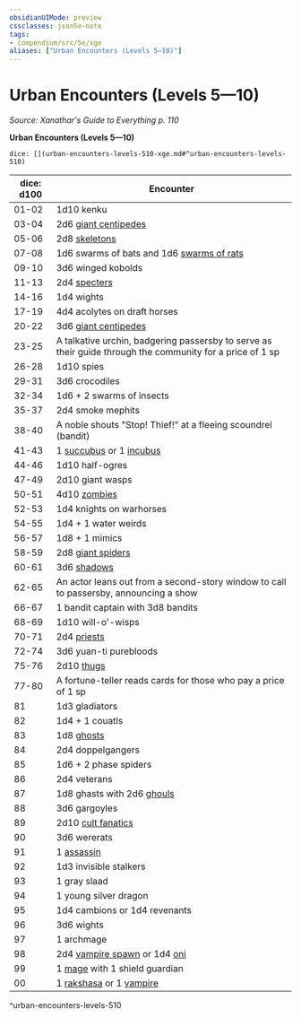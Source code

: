 ```yaml
---
obsidianUIMode: preview
cssclasses: json5e-note
tags:
- compendium/src/5e/xge
aliases: ["Urban Encounters (Levels 5—10)"]
---
```

# Urban Encounters (Levels 5—10)
*Source: Xanathar's Guide to Everything p. 110* 

**Urban Encounters (Levels 5—10)**

`dice: [](urban-encounters-levels-510-xge.md#^urban-encounters-levels-510)`

| dice: d100 | Encounter |
|------------|-----------|
| 01-02 | 1d10 kenku |
| 03-04 | 2d6 [giant centipedes](compendium/bestiary/beast/giant-centipede.md) |
| 05-06 | 2d8 [skeletons](compendium/bestiary/undead/skeleton.md) |
| 07-08 | 1d6 swarms of bats and 1d6 [swarms of rats](compendium/bestiary/beast/swarm-of-rats.md) |
| 09-10 | 3d6 winged kobolds |
| 11-13 | 2d4 [specters](compendium/bestiary/undead/specter.md) |
| 14-16 | 1d4 wights |
| 17-19 | 4d4 acolytes on draft horses |
| 20-22 | 3d6 [giant centipedes](compendium/bestiary/beast/giant-centipede.md) |
| 23-25 | A talkative urchin, badgering passersby to serve as their guide through the community for a price of 1 sp |
| 26-28 | 1d10 spies |
| 29-31 | 3d6 crocodiles |
| 32-34 | 1d6 + 2 swarms of insects |
| 35-37 | 2d4 smoke mephits |
| 38-40 | A noble shouts "Stop! Thief!" at a fleeing scoundrel (bandit) |
| 41-43 | 1 [succubus](compendium/bestiary/fiend/succubus.md) or 1 [incubus](compendium/bestiary/fiend/incubus.md) |
| 44-46 | 1d10 half-ogres |
| 47-49 | 2d10 giant wasps |
| 50-51 | 4d10 [zombies](compendium/bestiary/undead/zombie.md) |
| 52-53 | 1d4 knights on warhorses |
| 54-55 | 1d4 + 1 water weirds |
| 56-57 | 1d8 + 1 mimics |
| 58-59 | 2d8 [giant spiders](compendium/bestiary/beast/giant-spider.md) |
| 60-61 | 3d6 [shadows](compendium/bestiary/undead/shadow.md) |
| 62-65 | An actor leans out from a second-story window to call to passersby, announcing a show |
| 66-67 | 1 bandit captain with 3d8 bandits |
| 68-69 | 1d10 will-o'-wisps |
| 70-71 | 2d4 [priests](compendium/bestiary/humanoid/priest.md) |
| 72-74 | 3d6 yuan-ti purebloods |
| 75-76 | 2d10 [thugs](compendium/bestiary/humanoid/thug.md) |
| 77-80 | A fortune-teller reads cards for those who pay a price of 1 sp |
| 81 | 1d3 gladiators |
| 82 | 1d4 + 1 couatls |
| 83 | 1d8 [ghosts](compendium/bestiary/undead/ghost.md) |
| 84 | 2d4 doppelgangers |
| 85 | 1d6 + 2 phase spiders |
| 86 | 2d4 veterans |
| 87 | 1d8 ghasts with 2d6 [ghouls](compendium/bestiary/undead/ghoul.md) |
| 88 | 3d6 gargoyles |
| 89 | 2d10 [cult fanatics](compendium/bestiary/humanoid/cult-fanatic.md) |
| 90 | 3d6 wererats |
| 91 | 1 [assassin](compendium/bestiary/humanoid/assassin.md) |
| 92 | 1d3 invisible stalkers |
| 93 | 1 gray slaad |
| 94 | 1 young silver dragon |
| 95 | 1d4 cambions or 1d4 revenants |
| 96 | 3d6 wights |
| 97 | 1 archmage |
| 98 | 2d4 [vampire spawn](compendium/bestiary/undead/vampire-spawn.md) or 1d4 [oni](compendium/bestiary/giant/oni.md) |
| 99 | 1 [mage](compendium/bestiary/humanoid/mage.md) with 1 shield guardian |
| 00 | 1 [rakshasa](compendium/bestiary/fiend/rakshasa.md) or 1 [vampire](compendium/bestiary/undead/vampire.md) |
^urban-encounters-levels-510
